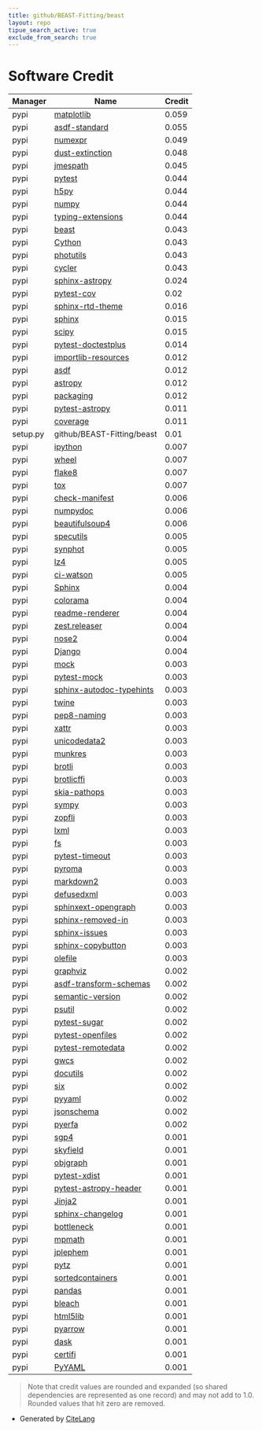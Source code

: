 ```yaml
---
title: github/BEAST-Fitting/beast
layout: repo
tipue_search_active: true
exclude_from_search: true
---
```

# Software Credit

|Manager|Name|Credit|
|-------|----|------|
|pypi|[matplotlib](https://matplotlib.org)|0.059|
|pypi|[asdf-standard](http://asdf-standard.readthedocs.io/)|0.055|
|pypi|[numexpr](https://github.com/pydata/numexpr)|0.049|
|pypi|[dust-extinction](http://dust-extinction.readthedocs.io/)|0.048|
|pypi|[jmespath](https://github.com/jmespath/jmespath.py)|0.045|
|pypi|[pytest](https://docs.pytest.org/en/latest/)|0.044|
|pypi|[h5py](http://www.h5py.org)|0.044|
|pypi|[numpy](https://pypi.org/project/numpy)|0.044|
|pypi|[typing-extensions](https://pypi.org/project/typing-extensions)|0.044|
|pypi|[beast](http://beast.readthedocs.io/)|0.043|
|pypi|[Cython](http://cython.org/)|0.043|
|pypi|[photutils](https://github.com/astropy/photutils)|0.043|
|pypi|[cycler](https://github.com/matplotlib/cycler)|0.043|
|pypi|[sphinx-astropy](https://pypi.org/project/sphinx-astropy)|0.024|
|pypi|[pytest-cov](https://pypi.org/project/pytest-cov)|0.02|
|pypi|[sphinx-rtd-theme](https://pypi.org/project/sphinx-rtd-theme)|0.016|
|pypi|[sphinx](https://pypi.org/project/sphinx)|0.015|
|pypi|[scipy](https://pypi.org/project/scipy)|0.015|
|pypi|[pytest-doctestplus](https://pypi.org/project/pytest-doctestplus)|0.014|
|pypi|[importlib-resources](https://pypi.org/project/importlib-resources)|0.012|
|pypi|[asdf](http://github.com/asdf-format/asdf)|0.012|
|pypi|[astropy](http://astropy.org)|0.012|
|pypi|[packaging](https://pypi.org/project/packaging)|0.012|
|pypi|[pytest-astropy](https://pypi.org/project/pytest-astropy)|0.011|
|pypi|[coverage](https://pypi.org/project/coverage)|0.011|
|setup.py|github/BEAST-Fitting/beast|0.01|
|pypi|[ipython](https://pypi.org/project/ipython)|0.007|
|pypi|[wheel](https://pypi.org/project/wheel)|0.007|
|pypi|[flake8](https://pypi.org/project/flake8)|0.007|
|pypi|[tox](https://pypi.org/project/tox)|0.007|
|pypi|[check-manifest](https://pypi.org/project/check-manifest)|0.006|
|pypi|[numpydoc](https://pypi.org/project/numpydoc)|0.006|
|pypi|[beautifulsoup4](https://pypi.org/project/beautifulsoup4)|0.006|
|pypi|[specutils](https://pypi.org/project/specutils)|0.005|
|pypi|[synphot](https://www.github.com/spacetelescope/synphot_refactor)|0.005|
|pypi|[lz4](https://pypi.org/project/lz4)|0.005|
|pypi|[ci-watson](https://pypi.org/project/ci-watson)|0.005|
|pypi|[Sphinx](https://pypi.org/project/Sphinx)|0.004|
|pypi|[colorama](https://pypi.org/project/colorama)|0.004|
|pypi|[readme-renderer](https://pypi.org/project/readme-renderer)|0.004|
|pypi|[zest.releaser](https://pypi.org/project/zest.releaser)|0.004|
|pypi|[nose2](https://pypi.org/project/nose2)|0.004|
|pypi|[Django](https://pypi.org/project/Django)|0.004|
|pypi|[mock](https://pypi.org/project/mock)|0.003|
|pypi|[pytest-mock](https://pypi.org/project/pytest-mock)|0.003|
|pypi|[sphinx-autodoc-typehints](https://pypi.org/project/sphinx-autodoc-typehints)|0.003|
|pypi|[twine](https://pypi.org/project/twine)|0.003|
|pypi|[pep8-naming](https://pypi.org/project/pep8-naming)|0.003|
|pypi|[xattr](https://pypi.org/project/xattr)|0.003|
|pypi|[unicodedata2](https://pypi.org/project/unicodedata2)|0.003|
|pypi|[munkres](https://pypi.org/project/munkres)|0.003|
|pypi|[brotli](https://pypi.org/project/brotli)|0.003|
|pypi|[brotlicffi](https://pypi.org/project/brotlicffi)|0.003|
|pypi|[skia-pathops](https://pypi.org/project/skia-pathops)|0.003|
|pypi|[sympy](https://pypi.org/project/sympy)|0.003|
|pypi|[zopfli](https://pypi.org/project/zopfli)|0.003|
|pypi|[lxml](https://pypi.org/project/lxml)|0.003|
|pypi|[fs](https://pypi.org/project/fs)|0.003|
|pypi|[pytest-timeout](https://pypi.org/project/pytest-timeout)|0.003|
|pypi|[pyroma](https://pypi.org/project/pyroma)|0.003|
|pypi|[markdown2](https://pypi.org/project/markdown2)|0.003|
|pypi|[defusedxml](https://pypi.org/project/defusedxml)|0.003|
|pypi|[sphinxext-opengraph](https://pypi.org/project/sphinxext-opengraph)|0.003|
|pypi|[sphinx-removed-in](https://pypi.org/project/sphinx-removed-in)|0.003|
|pypi|[sphinx-issues](https://pypi.org/project/sphinx-issues)|0.003|
|pypi|[sphinx-copybutton](https://pypi.org/project/sphinx-copybutton)|0.003|
|pypi|[olefile](https://pypi.org/project/olefile)|0.003|
|pypi|[graphviz](https://github.com/xflr6/graphviz)|0.002|
|pypi|[asdf-transform-schemas](https://github.com/asdf-format/asdf-transform-schemas)|0.002|
|pypi|[semantic-version](https://github.com/rbarrois/python-semanticversion)|0.002|
|pypi|[psutil](https://pypi.org/project/psutil)|0.002|
|pypi|[pytest-sugar](https://pypi.org/project/pytest-sugar)|0.002|
|pypi|[pytest-openfiles](https://pypi.org/project/pytest-openfiles)|0.002|
|pypi|[pytest-remotedata](https://pypi.org/project/pytest-remotedata)|0.002|
|pypi|[gwcs](https://pypi.org/project/gwcs)|0.002|
|pypi|[docutils](https://pypi.org/project/docutils)|0.002|
|pypi|[six](https://pypi.org/project/six)|0.002|
|pypi|[pyyaml](https://pypi.org/project/pyyaml)|0.002|
|pypi|[jsonschema](https://pypi.org/project/jsonschema)|0.002|
|pypi|[pyerfa](https://github.com/liberfa/pyerfa)|0.002|
|pypi|[sgp4](https://pypi.org/project/sgp4)|0.001|
|pypi|[skyfield](https://pypi.org/project/skyfield)|0.001|
|pypi|[objgraph](https://pypi.org/project/objgraph)|0.001|
|pypi|[pytest-xdist](https://pypi.org/project/pytest-xdist)|0.001|
|pypi|[pytest-astropy-header](https://pypi.org/project/pytest-astropy-header)|0.001|
|pypi|[Jinja2](https://pypi.org/project/Jinja2)|0.001|
|pypi|[sphinx-changelog](https://pypi.org/project/sphinx-changelog)|0.001|
|pypi|[bottleneck](https://pypi.org/project/bottleneck)|0.001|
|pypi|[mpmath](https://pypi.org/project/mpmath)|0.001|
|pypi|[jplephem](https://pypi.org/project/jplephem)|0.001|
|pypi|[pytz](https://pypi.org/project/pytz)|0.001|
|pypi|[sortedcontainers](https://pypi.org/project/sortedcontainers)|0.001|
|pypi|[pandas](https://pypi.org/project/pandas)|0.001|
|pypi|[bleach](https://pypi.org/project/bleach)|0.001|
|pypi|[html5lib](https://pypi.org/project/html5lib)|0.001|
|pypi|[pyarrow](https://pypi.org/project/pyarrow)|0.001|
|pypi|[dask](https://pypi.org/project/dask)|0.001|
|pypi|[certifi](https://pypi.org/project/certifi)|0.001|
|pypi|[PyYAML](https://pypi.org/project/PyYAML)|0.001|


> Note that credit values are rounded and expanded (so shared dependencies are represented as one record) and may not add to 1.0. Rounded values that hit zero are removed.


- Generated by [CiteLang](https://github.com/vsoch/citelang)
